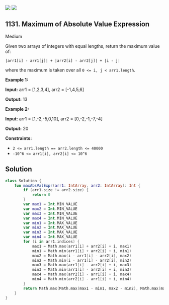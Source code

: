 [![](https://img.shields.io/github/stars/javadev/LeetCode-in-Kotlin?label=Stars&style=flat-square)](https://github.com/javadev/LeetCode-in-Kotlin)
[![](https://img.shields.io/github/forks/javadev/LeetCode-in-Kotlin?label=Fork%20me%20on%20GitHub%20&style=flat-square)](https://github.com/javadev/LeetCode-in-Kotlin/fork)

## 1131\. Maximum of Absolute Value Expression

Medium

Given two arrays of integers with equal lengths, return the maximum value of:

`|arr1[i] - arr1[j]| + |arr2[i] - arr2[j]| + |i - j|`

where the maximum is taken over all `0 <= i, j < arr1.length`.

**Example 1:**

**Input:** arr1 = [1,2,3,4], arr2 = [-1,4,5,6]

**Output:** 13

**Example 2:**

**Input:** arr1 = [1,-2,-5,0,10], arr2 = [0,-2,-1,-7,-4]

**Output:** 20

**Constraints:**

*   `2 <= arr1.length == arr2.length <= 40000`
*   `-10^6 <= arr1[i], arr2[i] <= 10^6`

## Solution

```kotlin
class Solution {
    fun maxAbsValExpr(arr1: IntArray, arr2: IntArray): Int {
        if (arr1.size != arr2.size) {
            return 0
        }
        var max1 = Int.MIN_VALUE
        var max2 = Int.MIN_VALUE
        var max3 = Int.MIN_VALUE
        var max4 = Int.MIN_VALUE
        var min1 = Int.MAX_VALUE
        var min2 = Int.MAX_VALUE
        var min3 = Int.MAX_VALUE
        var min4 = Int.MAX_VALUE
        for (i in arr1.indices) {
            max1 = Math.max(arr1[i] + arr2[i] + i, max1)
            min1 = Math.min(arr1[i] + arr2[i] + i, min1)
            max2 = Math.max(i - arr1[i] - arr2[i], max2)
            min2 = Math.min(i - arr1[i] - arr2[i], min2)
            max3 = Math.max(arr1[i] - arr2[i] + i, max3)
            min3 = Math.min(arr1[i] - arr2[i] + i, min3)
            max4 = Math.max(arr2[i] - arr1[i] + i, max4)
            min4 = Math.min(arr2[i] - arr1[i] + i, min4)
        }
        return Math.max(Math.max(max1 - min1, max2 - min2), Math.max(max3 - min3, max4 - min4))
    }
}
```